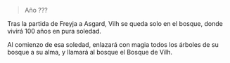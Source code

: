 > Año ???

Tras la partida de Freyja a Asgard, Vilh se queda solo en el bosque, donde vivirá 100 años en pura soledad.

Al comienzo de esa soledad, enlazará con magia todos los árboles de su bosque a su alma, y llamará al bosque el Bosque de Vilh.